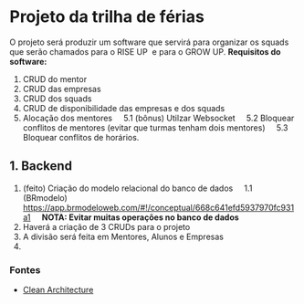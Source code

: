 # Projeto da trilha de férias
O projeto será produzir um software que servirá para organizar os squads que serão chamados para o RISE UP  e para o GROW UP.
**Requisitos do software:**
1. CRUD do mentor
2. CRUD das empresas
3. CRUD dos squads
4. CRUD de disponibilidade das empresas e dos squads
5. Alocação dos mentores
    5.1 (bônus) Utilzar Websocket
    5.2 Bloquear conflitos de mentores (evitar que turmas tenham dois mentores)
    5.3 Bloquear conflitos de horários.

## 1. Backend
1. (feito) Criação do modelo relacional do banco de dados
    1.1 (BRmodelo) https://app.brmodeloweb.com/#!/conceptual/668c641efd5937970fc931a1
    **NOTA: Evitar muitas operações no banco de dados**
2. Haverá a criação de 3 CRUDs para o projeto
3. A divisão será feita em Mentores, Alunos e Empresas
4. 





### Fontes 
- [ Clean Architecture](https://www.amazon.com/Clean-Architecture-Craftsmans-Software-Structure/dp/0134494164)